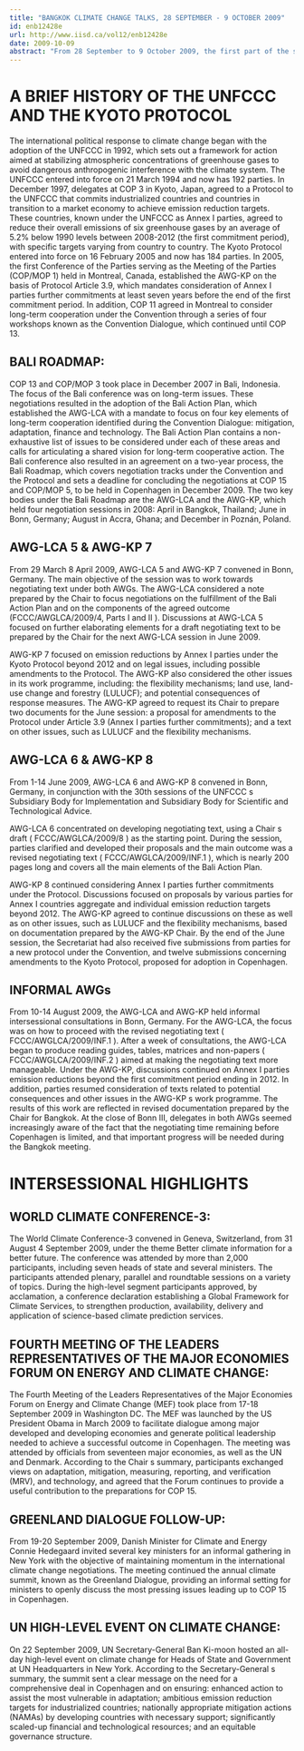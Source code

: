 ```yaml
---
title: "BANGKOK CLIMATE CHANGE TALKS, 28 SEPTEMBER - 9 OCTOBER 2009"
id: enb12428e
url: http://www.iisd.ca/vol12/enb12428e
date: 2009-10-09
abstract: "From 28 September to 9 October 2009, the first part of the seventh session of the Ad Hoc Working Group on Long-term Cooperative Action under the United Nations Framework Convention on Climate Change (AWG-LCA 7) and the first part of the ninth session of the Ad Hoc Working Group on Further Commitments for Annex I Parties under the Kyoto Protocol (AWG-KP 9) are taking place in Bangkok, Thailand. These sessions form part of ongoing negotiations under the United Nations Framework Convention on Climate Change (UNFCCC) and the Kyoto Protocol to enhance international climate change cooperation. The negotiations are scheduled to conclude at the fifteenth session of the Conference of the Parties (COP 15) to be held in Copenhagen, Denmark, in December 2009. The AWG-LCA is expected to continue focusing on its negotiating text. The scenario note ( FCCC/AWGLCA/2009/12 ) prepared by Chair Michael Zammit Cutajar (Malta) indicates that in order to achieve an ambitious, effective and fair outcome in Copenhagen, the AWG-LCA is required to generate a substantially shorter negotiating text that concentrates negotiations on elements that the parties deem politically essential. The main documents for the session include the revised negotiating text resulting from AWG-LCA 6 ( FCCC/AWGLCA/2009/INF.1 ), and a document reflecting efforts by parties at an informal meeting held in Bonn, Germany, in August and by facilitators, under their own responsibility, to make the negotiating text more manageable ( FCCC/AWGLCA/2009/INF.2 ) by reordering and consolidating its contents. The first part of AWG-KP 9 is expected to focus on the aggregate scale of Annex I parties emission reductions in the post-2012 period and the contribution of Annex I parties to this scale. While the AWG-KP had agreed in its work programme ( FCCC/KP/AWG/2008/8 ) to adopt conclusions on these issues at its seventh and eighth sessions, they are still under consideration. In accordance with the work programme, AWG-KP 9 is also expected to continue considering issues relating to means to reach emission reduction targets, relevant methodological issues and potential consequences, and to consider rules and modalities of possible improvements, as well as any draft COP/MOP decisions or draft Protocol amendments."
---
```


# A BRIEF HISTORY OF THE UNFCCC AND THE KYOTO PROTOCOL

The international political response to climate change began with the adoption of the UNFCCC in 1992, which sets out a framework for action aimed at stabilizing atmospheric concentrations of greenhouse gases to avoid dangerous anthropogenic interference with the climate system. The UNFCCC entered into force on 21 March 1994 and now has 192 parties. In December 1997, delegates at COP 3 in Kyoto, Japan, agreed to a Protocol to the UNFCCC that commits industrialized countries and countries in transition to a market economy to achieve emission reduction targets. These countries, known under the UNFCCC as Annex I parties, agreed to reduce their overall emissions of six greenhouse gases by an average of 5.2% below 1990 levels between 2008-2012 (the first commitment period), with specific targets varying from country to country. The Kyoto Protocol entered into force on 16 February 2005 and now has 184 parties. In 2005, the first Conference of the Parties serving as the Meeting of the Parties (COP/MOP 1) held in Montreal, Canada, established the AWG-KP on the basis of Protocol Article 3.9, which mandates consideration of Annex I parties further commitments at least seven years before the end of the first commitment period. In addition, COP 11 agreed in Montreal to consider long-term cooperation under the Convention through a series of four workshops known as the Convention Dialogue, which continued until COP 13.

## BALI ROADMAP:

COP 13 and COP/MOP 3 took place in December 2007 in Bali, Indonesia. The focus of the Bali conference was on long-term issues. These negotiations resulted in the adoption of the Bali Action Plan, which established the AWG-LCA with a mandate to focus on four key elements of long-term cooperation identified during the Convention Dialogue: mitigation, adaptation, finance and technology. The Bali Action Plan contains a non-exhaustive list of issues to be considered under each of these areas and calls for articulating a shared vision for long-term cooperative action. The Bali conference also resulted in an agreement on a two-year process, the Bali Roadmap, which covers negotiation tracks under the Convention and the Protocol and sets a deadline for concluding the negotiations at COP 15 and COP/MOP 5, to be held in Copenhagen in December 2009. The two key bodies under the Bali Roadmap are the AWG-LCA and the AWG-KP, which held four negotiation sessions in 2008: April in Bangkok, Thailand; June in Bonn, Germany; August in Accra, Ghana; and December in Poznán, Poland.

##     AWG-LCA 5 & AWG-KP 7

From 29 March 8 April 2009, AWG-LCA 5 and AWG-KP 7 convened in Bonn, Germany. The main objective of the session was to work towards negotiating text under both AWGs. The AWG-LCA considered a note prepared by the Chair to focus negotiations on the fulfillment of the Bali Action Plan and on the components of the agreed outcome (FCCC/AWGLCA/2009/4, Parts I and II ). Discussions at AWG-LCA 5 focused on further elaborating elements for a draft negotiating text to be prepared by the Chair for the next AWG-LCA session in June 2009.

AWG-KP 7 focused on emission reductions by Annex I parties under the Kyoto Protocol beyond 2012 and on legal issues, including possible amendments to the Protocol. The AWG-KP also considered the other issues in its work programme, including: the flexibility mechanisms; land use, land-use change and forestry (LULUCF); and potential consequences of response measures. The AWG-KP agreed to request its Chair to prepare two documents for the June session: a proposal for amendments to the Protocol under Article 3.9 (Annex I parties further commitments); and a text on other issues, such as LULUCF and the flexibility mechanisms.

##     AWG-LCA 6 & AWG-KP 8

From 1-14 June 2009, AWG-LCA 6 and AWG-KP 8 convened in Bonn, Germany, in conjunction with the 30th sessions of the UNFCCC s Subsidiary Body for Implementation and Subsidiary Body for Scientific and Technological Advice.

AWG-LCA 6 concentrated on developing negotiating text, using a Chair s draft ( FCCC/AWGLCA/2009/8 ) as the starting point. During the session, parties clarified and developed their proposals and the main outcome was a revised negotiating text ( FCCC/AWGLCA/2009/INF.1 ), which is nearly 200 pages long and covers all the main elements of the Bali Action Plan.

AWG-KP 8 continued considering Annex I parties further commitments under the Protocol. Discussions focused on proposals by various parties for Annex I countries aggregate and individual emission reduction targets beyond 2012. The AWG-KP agreed to continue discussions on these as well as on other issues, such as LULUCF and the flexibility mechanisms, based on documentation prepared by the AWG-KP Chair. By the end of the June session, the Secretariat had also received five submissions from parties for a new protocol under the Convention, and twelve submissions concerning amendments to the Kyoto Protocol, proposed for adoption in Copenhagen.

##     INFORMAL AWGs

From 10-14 August 2009, the AWG-LCA and AWG-KP held informal intersessional consultations in Bonn, Germany. For the AWG-LCA, the focus was on how to proceed with the revised negotiating text ( FCCC/AWGLCA/2009/INF.1 ). After a week of consultations, the AWG-LCA began to produce reading guides, tables, matrices and non-papers ( FCCC/AWGLCA/2009/INF.2 ) aimed at making the negotiating text more manageable. Under the AWG-KP, discussions continued on Annex I parties emission reductions beyond the first commitment period ending in 2012. In addition, parties resumed consideration of texts related to potential consequences and other issues in the AWG-KP s work programme. The results of this work are reflected in revised documentation prepared by the Chair for Bangkok. At the close of Bonn III, delegates in both AWGs seemed increasingly aware of the fact that the negotiating time remaining before Copenhagen is limited, and that important progress will be needed during the Bangkok meeting.

# INTERSESSIONAL HIGHLIGHTS

## WORLD CLIMATE CONFERENCE-3:

The World Climate Conference-3 convened in Geneva, Switzerland, from 31 August 4 September 2009, under the theme Better climate information for a better future. The conference was attended by more than 2,000 participants, including seven heads of state and several ministers. The participants attended plenary, parallel and roundtable sessions on a variety of topics. During the high-level segment participants approved, by acclamation, a conference declaration establishing a Global Framework for Climate Services, to strengthen production, availability, delivery and application of science-based climate prediction services.

## FOURTH MEETING OF THE LEADERS REPRESENTATIVES OF THE MAJOR ECONOMIES FORUM ON ENERGY AND CLIMATE CHANGE:

The Fourth Meeting of the Leaders Representatives of the Major Economies Forum on Energy and Climate Change (MEF) took place from 17-18 September 2009 in Washington DC. The MEF was launched by the US President Obama in March 2009 to facilitate dialogue among major developed and developing economies and generate political leadership needed to achieve a successful outcome in Copenhagen. The meeting was attended by officials from seventeen major economies, as well as the UN and Denmark. According to the Chair s summary, participants exchanged views on adaptation, mitigation, measuring, reporting, and verification (MRV), and technology, and agreed that the Forum continues to provide a useful contribution to the preparations for COP 15.

## GREENLAND DIALOGUE FOLLOW-UP:

From 19-20 September 2009, Danish Minister for Climate and Energy Connie Hedegaard invited several key ministers for an informal gathering in New York with the objective of maintaining momentum in the international climate change negotiations. The meeting continued the annual climate summit, known as the Greenland Dialogue, providing an informal setting for ministers to openly discuss the most pressing issues leading up to COP 15 in Copenhagen.

## UN HIGH-LEVEL EVENT ON CLIMATE CHANGE:

On 22 September 2009, UN Secretary-General Ban Ki-moon hosted an all-day high-level event on climate change for Heads of State and Government at UN Headquarters in New York. According to the Secretary-General s summary, the summit sent a clear message on the need for a comprehensive deal in Copenhagen and on ensuring: enhanced action to assist the most vulnerable in adaptation; ambitious emission reduction targets for industrialized countries; nationally appropriate mitigation actions (NAMAs) by developing countries with necessary support; significantly scaled-up financial and technological resources; and an equitable governance structure.